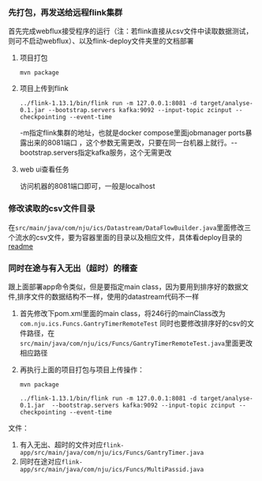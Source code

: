 
### 先打包，再发送给远程flink集群

首先完成webflux接受程序的运行（注：若flink直接从csv文件中读取数据测试，则可不启动webflux）、以及flink-deploy文件夹里的文档部署

1. 项目打包

    `mvn package`
2. 项目上传到flink

    `../flink-1.13.1/bin/flink run -m 127.0.0.1:8081 -d target/analyse-0.1.jar --bootstrap.servers kafka:9092 --input-topic zcinput --checkpointing --event-time`

    -m指定flink集群的地址，也就是docker compose里面jobmanager ports暴露出来的8081端口 ，这个参数无需更改，只要在同一台机器上就行。--bootstrap.servers指定kafka服务，这个无需更改

3. web ui查看任务

    访问机器的8081端口即可，一般是localhost


### 修改读取的csv文件目录

在`src/main/java/com/nju/ics/Datastream/DataFlowBuilder.java`里面修改三个流水的csv文件，要为容器里面的目录以及相应文件，具体看deploy目录的[readme](../deploy/readme.md)
### 同时在途与有入无出（超时）的稽查
跟上面部署app命令类似，但是要指定main class，因为要用到排序好的数据文件,排序文件的数据结构不一样，使用的datastream代码不一样
1. 首先修改下pom.xml里面的main class，将246行的mainClass改为`com.nju.ics.Funcs.GantryTimerRemoteTest`
同时也要修改排序好的csv的文件路径，在`src/main/java/com/nju/ics/Funcs/GantryTimerRemoteTest.java`里面更改相应路径
2. 再执行上面的项目打包与项目上传操作：

    `mvn package`

    `../flink-1.13.1/bin/flink run -m 127.0.0.1:8081 -d target/analyse-0.1.jar  --bootstrap.servers kafka:9092 --input-topic zcinput --checkpointing --event-time`

文件：
1. 有入无出、超时的文件对应`flink-app/src/main/java/com/nju/ics/Funcs/GantryTimer.java`
2. 同时在途对应`flink-app/src/main/java/com/nju/ics/Funcs/MultiPassid.java`
